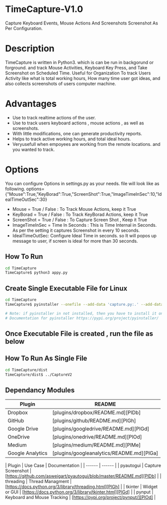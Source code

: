 # TimeCapture-V1.0
Capture Keyboard Events, Mouse Actions And Screenshots Screenshot As Per Configuration.

# Description
TimeCapture is written in Python3. which is can be run in backgorund or forground. and track Mouse Activities, Keyboard Key Press, and Take Screenshot on Scheduled Time. Useful for Organization To track Users Activity like what is total working hours, How many time user got ideas, and also collects screenshots of users computer machine. 


# Advantages
+ Use to track realtime actions of the user.
+ Use to track users keyboard actions , mouse actions , as well as screenshots.
+ With little modifications, one can generate productivity reports.
+ Helps to track active working hours, and total ideal hours.
+ Veryusefull when empoyees are working from the remote locations. and you wanted to track.

# Options
You can configure Options in settings.py as your needs. file will look like as following.
options={"Mouse":True,"KeyBorad":True,"ScreenShot":True,"ImageTimeInSec":10,"IdealTimeOutSec":30}

+ Mouse = True / False : To Track Mouse Actions, keep it True
+ KeyBorad = True / False : To Track KeyBorad Actions, keep it True
+ ScreenShot = True / False : To Capture Screen Shot , Keep it True
+ ImageTimeInSec = Time In Seconds : This is Time Internal in Seconds. As per the setting it captures Screenshot in every 10 seconds.
+ IdealTimeOutSec: Configure Ideal Time in seconds. so It will popos up message to user, if screen is ideal for more than 30 seconds.

## How To Run
```sh
cd TimeCapture
TimeCapture$ python3 appy.py
```

## Create Single Executable File for Linux 
```sh
cd TimeCapture
TimeCapture$ pyinstaller --onefile --add-data 'capture.py:.' --add-data 'util.py:.' --add-data 'settings.py:.'  --hidden-import "pynput.keyboard._xorg" --hidden-import "pynput.mouse._xorg" appy.py --name CaptureV2

# Note: if pyinstaller in not installed, then you have to install it on your computer.
# Documentation for pyinstaller https://pypi.org/project/pyinstaller/
```


## Once Executable File is created , run the file as below
## How To Run As Single File
```sh
cd TimeCapture/dist
TimeCapture/dist$ ../CaptureV2
```

## Dependancy Modules

| Plugin | README |
| ------ | ------ |
| Dropbox | [plugins/dropbox/README.md][PlDb] |
| GitHub | [plugins/github/README.md][PlGh] |
| Google Drive | [plugins/googledrive/README.md][PlGd] |
| OneDrive | [plugins/onedrive/README.md][PlOd] |
| Medium | [plugins/medium/README.md][PlMe] |
| Google Analytics | [plugins/googleanalytics/README.md][PlGa] |


| Plugin | Use Case | Documentation |
| ------ | ------ |
| pyautogui | Capture Screenshot | [https://github.com/asweigart/pyautogui/blob/master/README.md][PlDb] |
| threading | Thread Managment | [https://docs.python.org/3/library/threading.html][PlGh] |
| tkinter | Widget or GUI | [https://docs.python.org/3/library/tkinter.html][PlGd] |
| pynput | Keyboard and Mouse Tracking | [https://pypi.org/project/pynput/][PlOd] |

